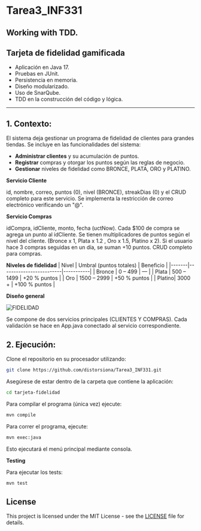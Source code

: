 # Tarea3_INF331
## Working with TDD.

## Tarjeta de fidelidad gamificada
- Aplicación en Java 17.
- Pruebas en JUnit.
- Persistencia en memoria.
- Diseño modularizado.
- Uso de SnarQube.
- TDD en la construcción del código y lógica.
  

---

## 1. Contexto:
El sistema deja gestionar un programa de fidelidad de clientes para grandes tiendas.
Se incluye en las funcionalidades del sistema:
- **Administrar clientes** y su acumulación de puntos.
- **Registrar** compras y otorgar los puntos según las reglas de negocio.
- **Gestionar** niveles de fidelidad como BRONCE, PLATA, ORO y PLATINO.

**Servicio Cliente**

id, nombre, correo, puntos (0), nivel (BRONCE), streakDias (0) y el CRUD completo para este servicio. Se implementa la restricción de correo electrónico verificando un "@".

**Servicio Compras**

idCompra, idCliente, monto, fecha (uctNow). Cada $100 de compra se agrega un punto al idCliente. Se tienen multiplicadores de puntos según el nivel del cliente. (Bronce x 1, Plata x 1.2 , Oro x 1.5, Platino x 2). Si el usuario hace 3 compras seguidas en un día, se suman +10 puntos. CRUD completo para compras.

**Niveles de fidelidad**
| Nivel | Umbral (puntos totales) | Beneficio |
|-------|-------------------------|-----------|
| Bronce | 0 – 499 | — |
| Plata  | 500 – 1499 | +20 % puntos |
| Oro    | 1500 – 2999 | +50 % puntos |
| Platino| 3000 + | +100 % puntos |

**Diseño general**

![FIDELIDAD](https://github.com/user-attachments/assets/0b1e2af9-8b87-47d1-9b08-1ee37c0a51f9)

Se compone de dos servicios principales (CLIENTES Y COMPRAS). Cada validación se hace en App.java conectado al servicio correspondiente.

## 2. Ejecución:

Clone el repositorio en su procesador utilizando:
```bash
git clone https://github.com/distorsiona/Tarea3_INF331.git
```

Asegúrese de estar dentro de la carpeta que contiene la aplicación:
```bash
cd tarjeta-fidelidad
```

Para compilar el programa (única vez) ejecute:
```bash
mvn compile
```

Para correr el programa, ejecute:
```bash
mvn exec:java
```
Esto ejecutará el menú principal mediante consola.

**Testing**

Para ejecutar los tests:
```bash
mvn test
```


## License

This project is licensed under the MIT License - see the [LICENSE](LICENSE) file for details.
